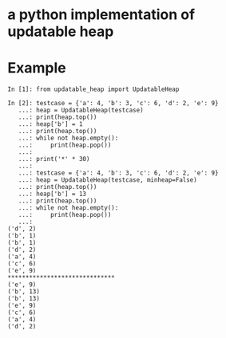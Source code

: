 # a python implementation of updatable heap

# Example

    In [1]: from updatable_heap import UpdatableHeap

    In [2]: testcase = {'a': 4, 'b': 3, 'c': 6, 'd': 2, 'e': 9}
       ...: heap = UpdatableHeap(testcase)
       ...: print(heap.top())
       ...: heap['b'] = 1
       ...: print(heap.top())
       ...: while not heap.empty():
       ...:     print(heap.pop())
       ...:
       ...: print('*' * 30)
       ...:
       ...: testcase = {'a': 4, 'b': 3, 'c': 6, 'd': 2, 'e': 9}
       ...: heap = UpdatableHeap(testcase, minheap=False)
       ...: print(heap.top())
       ...: heap['b'] = 13
       ...: print(heap.top())
       ...: while not heap.empty():
       ...:     print(heap.pop())
       ...:
    ('d', 2)
    ('b', 1)
    ('b', 1)
    ('d', 2)
    ('a', 4)
    ('c', 6)
    ('e', 9)
    ******************************
    ('e', 9)
    ('b', 13)
    ('b', 13)
    ('e', 9)
    ('c', 6)
    ('a', 4)
    ('d', 2)